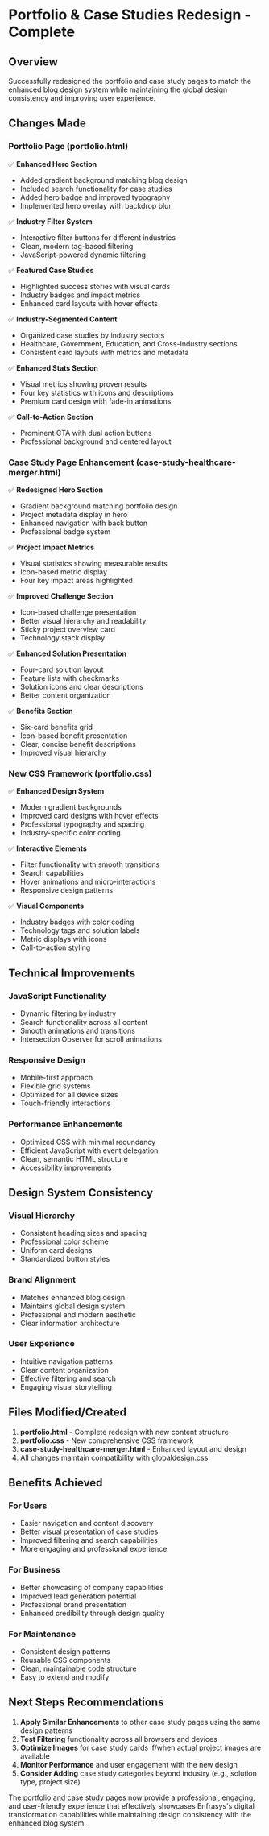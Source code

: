 # Portfolio & Case Studies Redesign - Complete

## Overview
Successfully redesigned the portfolio and case study pages to match the enhanced blog design system while maintaining the global design consistency and improving user experience.

## Changes Made

### Portfolio Page (portfolio.html)
✅ **Enhanced Hero Section**
- Added gradient background matching blog design
- Included search functionality for case studies
- Added hero badge and improved typography
- Implemented hero overlay with backdrop blur

✅ **Industry Filter System**
- Interactive filter buttons for different industries
- Clean, modern tag-based filtering
- JavaScript-powered dynamic filtering

✅ **Featured Case Studies**
- Highlighted success stories with visual cards
- Industry badges and impact metrics
- Enhanced card layouts with hover effects

✅ **Industry-Segmented Content**
- Organized case studies by industry sectors
- Healthcare, Government, Education, and Cross-Industry sections
- Consistent card layouts with metrics and metadata

✅ **Enhanced Stats Section**
- Visual metrics showing proven results
- Four key statistics with icons and descriptions
- Premium card design with fade-in animations

✅ **Call-to-Action Section**
- Prominent CTA with dual action buttons
- Professional background and centered layout

### Case Study Page Enhancement (case-study-healthcare-merger.html)
✅ **Redesigned Hero Section**
- Gradient background matching portfolio design
- Project metadata display in hero
- Enhanced navigation with back button
- Professional badge system

✅ **Project Impact Metrics**
- Visual statistics showing measurable results
- Icon-based metric display
- Four key impact areas highlighted

✅ **Improved Challenge Section**
- Icon-based challenge presentation
- Better visual hierarchy and readability
- Sticky project overview card
- Technology stack display

✅ **Enhanced Solution Presentation**
- Four-card solution layout
- Feature lists with checkmarks
- Solution icons and clear descriptions
- Better content organization

✅ **Benefits Section**
- Six-card benefits grid
- Icon-based benefit presentation
- Clear, concise benefit descriptions
- Improved visual hierarchy

### New CSS Framework (portfolio.css)
✅ **Enhanced Design System**
- Modern gradient backgrounds
- Improved card designs with hover effects
- Professional typography and spacing
- Industry-specific color coding

✅ **Interactive Elements**
- Filter functionality with smooth transitions
- Search capabilities
- Hover animations and micro-interactions
- Responsive design patterns

✅ **Visual Components**
- Industry badges with color coding
- Technology tags and solution labels
- Metric displays with icons
- Call-to-action styling

## Technical Improvements

### JavaScript Functionality
- Dynamic filtering by industry
- Search functionality across all content
- Smooth animations and transitions
- Intersection Observer for scroll animations

### Responsive Design
- Mobile-first approach
- Flexible grid systems
- Optimized for all device sizes
- Touch-friendly interactions

### Performance Enhancements
- Optimized CSS with minimal redundancy
- Efficient JavaScript with event delegation
- Clean, semantic HTML structure
- Accessibility improvements

## Design System Consistency

### Visual Hierarchy
- Consistent heading sizes and spacing
- Professional color scheme
- Uniform card designs
- Standardized button styles

### Brand Alignment
- Matches enhanced blog design
- Maintains global design system
- Professional and modern aesthetic
- Clear information architecture

### User Experience
- Intuitive navigation patterns
- Clear content organization
- Effective filtering and search
- Engaging visual storytelling

## Files Modified/Created

1. **portfolio.html** - Complete redesign with new content structure
2. **portfolio.css** - New comprehensive CSS framework
3. **case-study-healthcare-merger.html** - Enhanced layout and design
4. All changes maintain compatibility with globaldesign.css

## Benefits Achieved

### For Users
- Easier navigation and content discovery
- Better visual presentation of case studies
- Improved filtering and search capabilities
- More engaging and professional experience

### For Business
- Better showcasing of company capabilities
- Improved lead generation potential
- Professional brand presentation
- Enhanced credibility through design quality

### For Maintenance
- Consistent design patterns
- Reusable CSS components
- Clean, maintainable code structure
- Easy to extend and modify

## Next Steps Recommendations

1. **Apply Similar Enhancements** to other case study pages using the same design patterns
2. **Test Filtering** functionality across all browsers and devices
3. **Optimize Images** for case study cards if/when actual project images are available
4. **Monitor Performance** and user engagement with the new design
5. **Consider Adding** case study categories beyond industry (e.g., solution type, project size)

The portfolio and case study pages now provide a professional, engaging, and user-friendly experience that effectively showcases Enfrasys's digital transformation capabilities while maintaining design consistency with the enhanced blog system.
